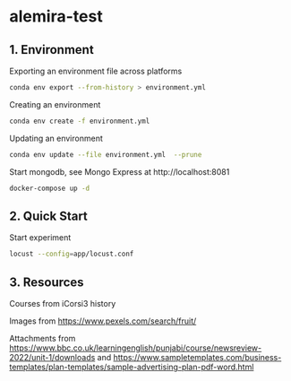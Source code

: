 # alemira-test

## 1. Environment

Exporting an environment file across platforms
```sh
conda env export --from-history > environment.yml
```

Creating an environment
```sh
conda env create -f environment.yml
```

Updating an environment
```sh
conda env update --file environment.yml  --prune
```

Start mongodb, see Mongo Express at http://localhost:8081
```sh
docker-compose up -d
```

## 2. Quick Start

Start experiment
```sh
locust --config=app/locust.conf
```

## 3. Resources

Courses from iCorsi3 history

Images from https://www.pexels.com/search/fruit/

Attachments from https://www.bbc.co.uk/learningenglish/punjabi/course/newsreview-2022/unit-1/downloads and https://www.sampletemplates.com/business-templates/plan-templates/sample-advertising-plan-pdf-word.html